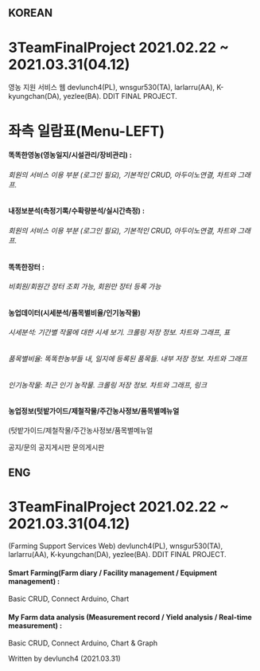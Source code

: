 ## KOREAN
# 3TeamFinalProject 2021.02.22 ~ 2021.03.31(04.12)
영농 지원 서비스 웹
devlunch4(PL), wnsgur530(TA), larlarru(AA), K-kyungchan(DA), yezlee(BA). DDIT FINAL PROJECT.

# 좌측 일람표(Menu-LEFT)
#### 똑똑한영농(영농일지/시설관리/장비관리) : 
###### 회원의 서비스 이용 부분 (로그인 필요), 기본적인 CRUD, 아두이노연결, 차트와 그래프.
                       
#### 내정보분석(측정기록/수확량분석/실시간측정) : 
###### 회원의 서비스 이용 부분 (로그인 필요), 기본적인 CRUD, 아두이노연결, 차트와 그래프.

#### 똑똑한장터 : 
###### 비회원/회원간 장터 조회 가능, 회원만 장터 등록 가능

#### 농업데이터(시세분석/품목별비율/인기농작물)
###### 시세분석: 기간별 작물에 대한 시세 보기. 크롤링 저장 정보. 차트와 그래프, 표
###### 품목별비율: 똑똑한농부들 내, 일지에 등록된 품목들. 내부 저장 정보. 차트와 그래프
###### 인기농작물: 최근 인기 농작물. 크롤링 저장 정보. 차트와 그래프, 링크

#### 농업정보(텃밭가이드/제철작물/주간농사정보/품목별메뉴얼
(텃밭가이드/제철작물/주간농사정보/품목별메뉴얼

공지/문의
공지게시판
문의게시판





## ENG
# 3TeamFinalProject 2021.02.22 ~ 2021.03.31(04.12)
(Farming Support Services Web)
devlunch4(PL), wnsgur530(TA), larlarru(AA), K-kyungchan(DA), yezlee(BA). DDIT FINAL PROJECT.

#### Smart Farming(Farm diary / Facility management / Equipment management) : 
Basic CRUD, Connect Arduino, Chart
#### My Farm data analysis (Measurement record / Yield analysis / Real-time measurement) : 
Basic CRUD, Connect Arduino, Chart & Graph

Written by devlunch4 (2021.03.31)
